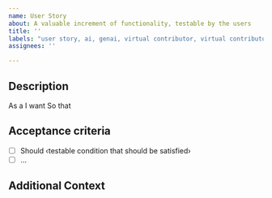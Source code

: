 ```yaml
---
name: User Story
about: A valuable increment of functionality, testable by the users
title: ''
labels: "user story, ai, genai, virtual contributor, virtual contributor ingest space"
assignees: ''

---
```


## Description
As a <persona or stakeholder type>
I want <some software feature>
So that <some business value>

## Acceptance criteria

- [ ] Should ‹testable condition that should be satisfied›
- [ ] …

## Additional Context


